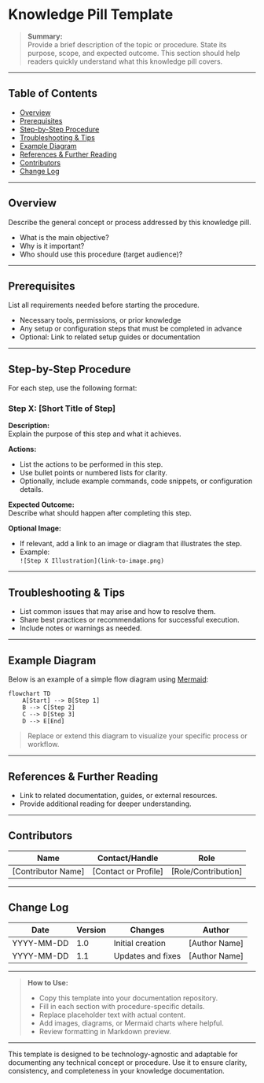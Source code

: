 # Knowledge Pill Template

> **Summary:**  
> Provide a brief description of the topic or procedure. State its purpose, scope, and expected outcome. This section should help readers quickly understand what this knowledge pill covers.

---

## Table of Contents

- [Overview](#overview)
- [Prerequisites](#prerequisites)
- [Step-by-Step Procedure](#step-by-step-procedure)
- [Troubleshooting & Tips](#troubleshooting--tips)
- [Example Diagram](#example-diagram)
- [References & Further Reading](#references--further-reading)
- [Contributors](#contributors)
- [Change Log](#change-log)

---

## Overview

Describe the general concept or process addressed by this knowledge pill.

- What is the main objective?
- Why is it important?
- Who should use this procedure (target audience)?

---

## Prerequisites

List all requirements needed before starting the procedure.

- Necessary tools, permissions, or prior knowledge
- Any setup or configuration steps that must be completed in advance
- Optional: Link to related setup guides or documentation

---

## Step-by-Step Procedure

For each step, use the following format:

### Step X: [Short Title of Step]

**Description:**  
Explain the purpose of this step and what it achieves.

**Actions:**

- List the actions to be performed in this step.
- Use bullet points or numbered lists for clarity.
- Optionally, include example commands, code snippets, or configuration details.

**Expected Outcome:**  
Describe what should happen after completing this step.

**Optional Image:**

- If relevant, add a link to an image or diagram that illustrates the step.
- Example:  
  `![Step X Illustration](link-to-image.png)`

---

## Troubleshooting & Tips

- List common issues that may arise and how to resolve them.
- Share best practices or recommendations for successful execution.
- Include notes or warnings as needed.

---

## Example Diagram

Below is an example of a simple flow diagram using [Mermaid](https://mermaid-js.github.io/mermaid/#/):

```mermaid
flowchart TD
    A[Start] --> B[Step 1]
    B --> C[Step 2]
    C --> D[Step 3]
    D --> E[End]
```


> Replace or extend this diagram to visualize your specific process or workflow.

---

## References & Further Reading

- Link to related documentation, guides, or external resources.
- Provide additional reading for deeper understanding.

---

## Contributors

| Name               |    Contact/Handle    | Role                |
| ------------------ | :------------------: | ------------------- |
| [Contributor Name] | [Contact or Profile] | [Role/Contribution] |

---

## Change Log

| Date       | Version | Changes           | Author        |
| ---------- | ------- | ----------------- | ------------- |
| YYYY-MM-DD | 1.0     | Initial creation  | [Author Name] |
| YYYY-MM-DD | 1.1     | Updates and fixes | [Author Name] |

---

> **How to Use:**
>
> - Copy this template into your documentation repository.
> - Fill in each section with procedure-specific details.
> - Replace placeholder text with actual content.
> - Add images, diagrams, or Mermaid charts where helpful.
> - Review formatting in Markdown preview.

---

This template is designed to be technology-agnostic and adaptable for documenting any technical concept or procedure. Use it to ensure clarity, consistency, and completeness in your knowledge documentation.